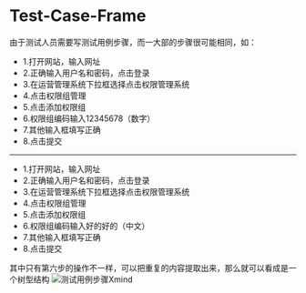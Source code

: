 # Test-Case-Frame
由于测试人员需要写测试用例步骤，而一大部的步骤很可能相同，如：
- 1.打开网站，输入网址
- 2.正确输入用户名和密码，点击登录
- 3.在运营管理系统下拉框选择点击权限管理系统
- 4.点击权限组管理
- 5.点击添加权限组
- 6.权限组编码输入12345678（数字）
- 7.其他输入框填写正确
- 8.点击提交
----
- 1.打开网站，输入网址
- 2.正确输入用户名和密码，点击登录
- 3.在运营管理系统下拉框选择点击权限管理系统
- 4.点击权限组管理
- 5.点击添加权限组
- 6.权限组编码输入好的好的（中文）
- 7.其他输入框填写正确
- 8.点击提交

其中只有第六步的操作不一样，可以把重复的内容提取出来，那么就可以看成是一个树型结构
![测试用例步骤Xmind](https://github.com/yyy-charlie/Test-Case-Frame/images/测试用例步骤XMind.png)
